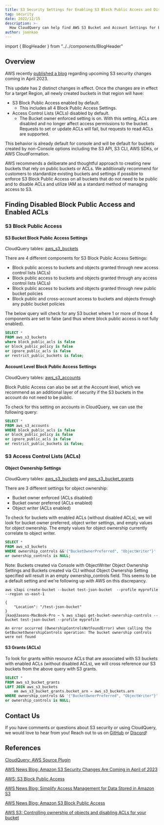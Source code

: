 ```yaml
---
title: S3 Security Settings for Enabling S3 Block Public Access and Disabling ACLs
tag: security
date: 2022/12/15
description: >-
  How CloudQuery can help find AWS S3 Bucket and Account Settings for Block Public Access and Access Control Lists (ACLs).  Amazon is changing S3 security default behavior to enable Block Public Access and disable Access Control Lists.
author: jsonkao
---
```


import { BlogHeader } from "../../components/BlogHeader"

<BlogHeader/>

## Overview

AWS recently [published a blog](https://aws.amazon.com/blogs/aws/heads-up-amazon-s3-security-changes-are-coming-in-april-of-2023/) regarding upcoming S3 security changes coming in April 2023.

This update has 2 distinct changes in effect.   Once the changes are in effect for a target Region, all newly created buckets in that region will have:

- S3 Block Public Access enabled by default.
    - This includes all 4 Block Public Access Settings.
- Access Control Lists (ACLs) disabled by default.
    - The Bucket owner enforced setting is on.  With this setting, ACLs are disabled and no longer affect access permissions to the bucket.  Requests to set or update ACLs will fail, but requests to read ACLs are supported.

This behavior is already default for console and will be default for buckets created by non-Console options including the S3 API, S3 CLI, AWS SDKs, or AWS CloudFormation.

AWS recommends a deliberate and thoughtful approach to creating new buckets that rely on public buckets or ACLs.  We additionally recommend for customers to standardize existing buckets and settings if possible to enforce S3 Block Public Access on all buckets that do not need to be public and to disable ACLs and utilize IAM as a standard method of managing access to S3.

## Finding Disabled Block Public Access and Enabled ACLs

### S3 Block Public Access

#### S3 Bucket Block Public Access Settings

CloudQuery tables: [aws_s3_buckets](https://github.com/cloudquery/cloudquery/blob/main/plugins/source/aws/docs/tables/aws_s3_buckets.md) 

There are 4 different components for S3 Block Public Access Settings:

- Block public access to buckets and objects granted through new access control lists (ACLs)
- Block public access to buckets and objects granted through any access control lists (ACLs)
- Block public access to buckets and objects granted through new public bucket policies
- Block public and cross-account access to buckets and objects through any public bucket policies

The below query will check for any S3 bucket where 1 or more of those 4 components are set to false (and thus where block public access is not fully enabled).

```sql
SELECT * 
FROM aws_s3_buckets 
where block_public_acls is false 
or block_public_policy is false 
or ignore_public_acls is false 
or restrict_public_buckets is false;
```

#### Account Level Block Public Access Settings

CloudQuery tables: [aws_s3_accounts](https://github.com/cloudquery/cloudquery/blob/main/plugins/source/aws/docs/tables/aws_s3_accounts.md)

Block Public Access can also be set at the Account level, which we recommend as an additional layer of security if the S3 buckets in the account do not need to be public.

To check for this setting on accounts in CloudQuery, we can use the following query:

```sql
SELECT * 
FROM aws_s3_accounts 
WHERE block_public_acls is false 
or block_public_policy is false 
or ignore_public_acls is false 
or restrict_public_buckets is false;
```

### S3 Access Control Lists (ACLs)

#### Object Ownership Settings

CloudQuery tables: [aws_s3_buckets](https://github.com/cloudquery/cloudquery/blob/main/plugins/source/aws/docs/tables/aws_s3_buckets.md) and [aws_s3_bucket_grants](https://github.com/cloudquery/cloudquery/blob/main/plugins/source/aws/docs/tables/aws_s3_bucket_grants.md)

There are 3 different settings for object ownership: 

- Bucket owner enforced (ACLs disabled)
- Bucket owner preferred (ACLs enabled)
- Object writer (ACLs enabled)

To check for buckets with enabled ACLs (without disabled ACLs), we will look for bucket owner preferred, object writer settings, and empty values for object ownership.  The empty values for object ownership currently correlate to object writer.

```sql
SELECT * 
FROM aws_s3_buckets 
WHERE ownership_controls &&'{"BucketOwnerPreferred", "ObjectWriter"}' 
or ownership_controls is NULL;
```

Note: Buckets created via Console with ObjectWriter Object Ownership Settings and Buckets created via CLI without Object Ownership Setting specified will result in an empty ownership_controls field.  This seems to be a default setting and we're following up with AWS on this discrepancy.

```
aws s3api create-bucket --bucket test-json-bucket  --profile myprofile --region us-east-1
 
{
    "Location": "/test-json-bucket"
}
jkao@Jasons-MacBook-Pro ~ % aws s3api get-bucket-ownership-controls --bucket test-json-bucket --profile myprofile

An error occurred (OwnershipControlsNotFoundError) when calling the GetBucketOwnershipControls operation: The bucket ownership controls were not found
```

#### S3 Grants (ACLs)

To look for grants within resource ACLs that are associated with S3 buckets with enabled ACLs (without disabled ACLs), we will cross reference our S3 buckets from the above query with S3 grants.

```sql
SELECT * 
FROM aws_s3_bucket_grants 
LEFT JOIN aws_s3_buckets 
	on aws_s3_bucket_grants.bucket_arn = aws_s3_buckets.arn 
WHERE ownership_controls && '{"BucketOwnerPreferred", "ObjectWriter"}'
or ownership_controls is NULL;
```

## Contact Us

If you have comments or questions about S3 security or using CloudQuery, we would love to hear from you! Reach out to us on [GitHub](https://github.com/cloudquery/cloudquery) or [Discord](https://cloudquery.io/discord)!

## References

[CloudQuery: AWS Source Plugin](https://www.cloudquery.io/docs/plugins/sources/aws/overview)

[AWS News Blog: Amazon S3 Security Changes Are Coming in April of 2023](https://aws.amazon.com/blogs/aws/heads-up-amazon-s3-security-changes-are-coming-in-april-of-2023/)

[AWS: S3 Block Public Access](https://aws.amazon.com/blogs/aws/amazon-s3-block-public-access-another-layer-of-protection-for-your-accounts-and-buckets/)

[AWS News Blog: Simplify Access Management for Data Stored in Amazon S3](https://aws.amazon.com/blogs/aws/new-simplify-access-management-for-data-stored-in-amazon-s3/)

[AWS News Blog: Amazon S3 Block Public Access](https://aws.amazon.com/blogs/aws/amazon-s3-block-public-access-another-layer-of-protection-for-your-accounts-and-buckets/) 

[AWS S3: Controlling ownership of objects and disabling ACLs for your bucket](https://docs.aws.amazon.com/AmazonS3/latest/userguide/about-object-ownership.html)

